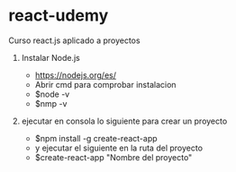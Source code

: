 # react-udemy
Curso react.js aplicado a proyectos
 1. Instalar Node.js
     - https://nodejs.org/es/
     - Abrir cmd para comprobar instalacion 
     - $node -v
     - $nmp -v

 2. ejecutar en consola lo siguiente para crear un proyecto
     - $npm install -g create-react-app
     - y ejecutar el siguiente en la ruta del proyecto 
     - $create-react-app "Nombre del proyecto"